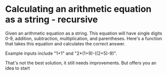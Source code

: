 # Calculating an arithmetic equation as a string - recursive

Given an arithmetic equation as a string. This equation will have single digits 0-9, 
addition, subtraction, multiplication, and parentheses.
Here's a function that takes this equation and calculates the correct answer.

Example inputs include "1+1" and "2*(1+9)-((2+5)-9)".

That's not the best solution, it still needs improvements. But offers you an idea to start

